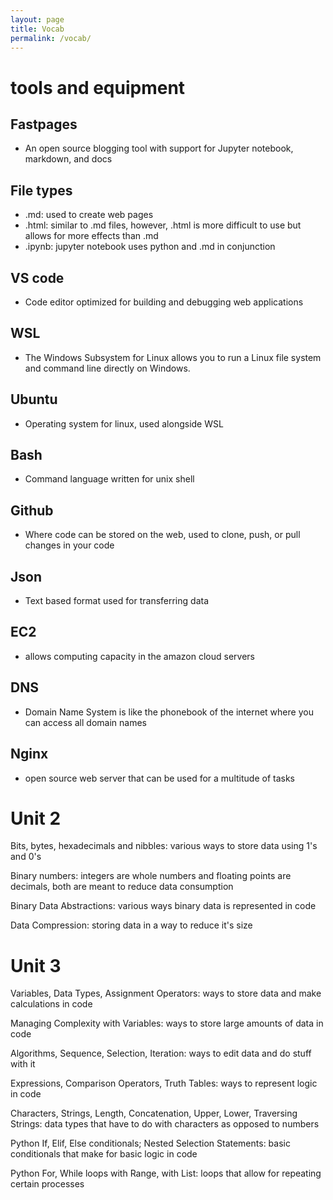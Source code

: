 ```yaml
---
layout: page
title: Vocab
permalink: /vocab/
---
```


# tools and equipment
## Fastpages
  - An open source blogging tool with support for Jupyter notebook, markdown, and docs

## File types
  - .md: used to create web pages
  - .html: similar to .md files, however, .html is more difficult to use but allows for more effects than .md
  - .ipynb: jupyter notebook uses python and .md in conjunction

## VS code
  - Code editor optimized for building and debugging web applications

## WSL
  - The Windows Subsystem for Linux allows you to run a Linux file system and command line directly on Windows.

## Ubuntu
  - Operating system for linux, used alongside WSL

## Bash
  - Command language written for unix shell

## Github
  - Where code can be stored on the web, used to clone, push, or pull changes in your code

## Json
  - Text based format used for transferring data

## EC2
  - allows computing capacity in the amazon cloud servers

## DNS
  - Domain Name System is like the phonebook of the internet where you can access all domain names

## Nginx
  - open source web server that can be used for a multitude of tasks


# Unit 2
Bits, bytes, hexadecimals and nibbles:  various ways to store data using 1's and 0's

Binary numbers:  integers are whole numbers and floating points are decimals, both are meant to reduce data consumption

Binary Data Abstractions:  various ways binary data is represented in code

Data Compression:  storing data in a way to reduce it's size


# Unit 3
Variables, Data Types, Assignment Operators:  ways to store data and make calculations in code

Managing Complexity with Variables:  ways to store large amounts of data in code

Algorithms, Sequence, Selection, Iteration:  ways to edit data and do stuff with it

Expressions, Comparison Operators, Truth Tables: ways to represent logic in code 

Characters, Strings, Length, Concatenation, Upper, Lower, Traversing Strings:  data types that have to do with characters as opposed to numbers

Python If, Elif, Else conditionals; Nested Selection Statements:  basic conditionals that make for basic logic in code

Python For, While loops with Range, with List: loops that allow for repeating certain processes


